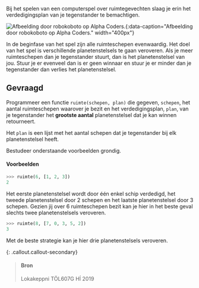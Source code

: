 Bij het spelen van een computerspel over ruimtegevechten slaag je erin het verdedigingsplan van je tegenstander te bemachtigen.

![Afbeelding door robokoboto op Alpha Coders.](media/14919.gif "Afbeelding door robokoboto op Alpha Coders."){:data-caption="Afbeelding door robokoboto op Alpha Coders." width="400px"}

In de beginfase van het spel zijn alle ruimteschepen evenwaardig. Het doel van het spel is verschillende planetenstelsels te gaan veroveren. Als je meer ruimteschepen dan je tegenstander stuurt, dan is het planetenstelsel van jou. Stuur je er evenveel dan is er geen winnaar en stuur je er minder dan je tegenstander dan verlies het planetenstelsel.

## Gevraagd
Programmeer een functie `ruimte(schepen, plan)` die gegeven, `schepen`, het aantal ruimteschepen waarover je bezit en het verdedigingsplan, `plan`, van je tegenstander het **grootste aantal** planetenstelsel dat je kan winnen retourneert.

Het `plan` is een lijst met het aantal schepen dat je tegenstander bij elk planetenstelsel heeft.

Bestudeer onderstaande voorbeelden grondig.

#### Voorbeelden

```python
>>> ruimte(6, [1, 2, 3])
2
```

Het eerste planetenstelsel wordt door één enkel schip verdedigd, het tweede planetenstelsel door 2 schepen en het laatste planetenstelsel door 3 schepen. Gezien jij over 6 ruimteschepen bezit kan je hier in het beste geval slechts twee planetenstelsels veroveren.

```python
>>> ruimte(8, [7, 0, 3, 5, 2])
3
```

Met de beste strategie kan je hier drie planetenstelsels veroveren.


{: .callout.callout-secondary}
>#### Bron
> Lokakeppni TÖL607G HÍ 2019 
